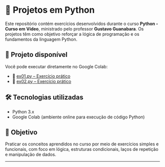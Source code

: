 # 🐍 Projetos em Python

Este repositório contém exercícios desenvolvidos durante o curso **Python - Curso em Vídeo**, ministrado pelo professor **Gustavo Guanabara**. Os projetos têm como objetivo reforçar a lógica de programação e os fundamentos da linguagem Python.

## 📌 Projeto disponível

Você pode executar diretamente no Google Colab:

- 🔗 [ex01.py – Exercício prático](https://colab.research.google.com/drive/1FmB8jseBno5amKci1GvzmXiJ28z-mbPR?usp=sharing)
- 🔗 [ex02.py – Exercício prático](https://colab.research.google.com/drive/1xNlARG-B0dzOQc5CN5hRG9eZM9JfeBl3?usp=sharing)

## 🛠 Tecnologias utilizadas

- Python 3.x  
- Google Colab (ambiente online para execução de código Python)

## 🎯 Objetivo

Praticar os conceitos aprendidos no curso por meio de exercícios simples e funcionais, com foco em lógica, estruturas condicionais, laços de repetição e manipulação de dados.

---


